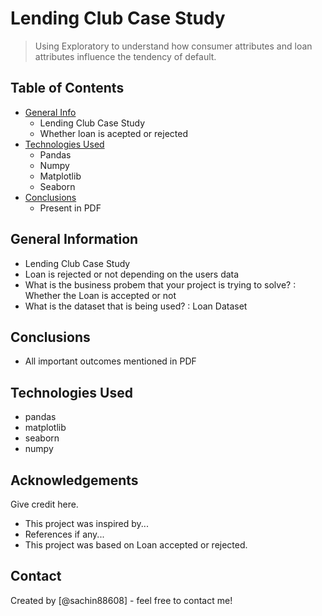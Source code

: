 # Lending Club Case Study
> Using Exploratory to understand how consumer attributes and loan attributes influence the tendency of default.

## Table of Contents
* [General Info](#general-information)
    - Lending Club Case Study
    - Whether loan is acepted or rejected
* [Technologies Used](#technologies-used)
    - Pandas
    - Numpy
    - Matplotlib
    - Seaborn
* [Conclusions](#conclusions)
    - Present in PDF

<!-- You can include any other section that is pertinent to your problem -->

## General Information
- Lending Club Case Study
- Loan is rejected or not depending on the users data
- What is the business probem that your project is trying to solve? : Whether the Loan is accepted or not
- What is the dataset that is being used? : Loan Dataset

<!-- You don't have to answer all the questions - just the ones relevant to your project. -->

## Conclusions
- All important outcomes mentioned in PDF

<!-- You don't have to answer all the questions - just the ones relevant to your project. -->


## Technologies Used
- pandas
- matplotlib
- seaborn
- numpy

<!-- As the libraries versions keep on changing, it is recommended to mention the version of library used in this project -->

## Acknowledgements
Give credit here.
- This project was inspired by...
- References if any...
- This project was based on Loan accepted or rejected.


## Contact
Created by [@sachin88608] - feel free to contact me!


<!-- Optional -->
<!-- ## License -->
<!-- This project is open source and available under the [... License](). -->

<!-- You don't have to include all sections - just the one's relevant to your project -->